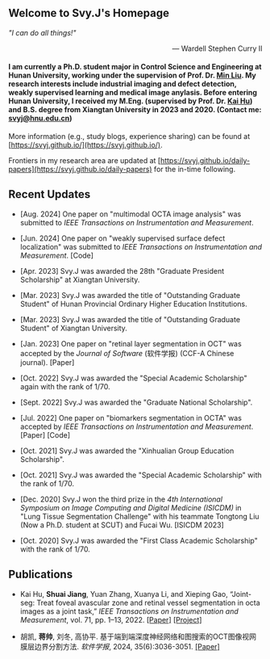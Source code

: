 ## Welcome to Svy.J's Homepage

*"I can do all things!"* 

<p align="right"> — Wardell Stephen Curry II </p>

#### I am currently a Ph.D. student major in Control Science and Engineering at Hunan University, working under the supervision of Prof. Dr. [Min Liu](http://eeit.hnu.edu.cn/info/1291/5218.htm). My research interests include industrial imaging and defect detection, weakly supervised learning and medical image anylasis. Before entering Hunan University, I received my M.Eng. (supervised by Prof. Dr. [Kai Hu](https://jwxy.xtu.edu.cn/info/1147/2508.htm)) and B.S. degree from Xiangtan University in 2023 and 2020. (Contact me: svyj@hnu.edu.cn)

More information (e.g., study blogs, experience sharing) can be found at [https://svyj.github.io/](https://svyj.github.io/).

Frontiers in my research area are updated at [https://svyj.github.io/daily-papers](https://svyj.github.io/daily-papers) for the in-time following.


## Recent Updates
- [Aug. 2024] One paper on "multimodal OCTA image analysis" was submitted to _IEEE Transactions on Instrumentation and Measurement_.

- [Jun. 2024] One paper on "weakly supervised surface defect localization" was submitted to _IEEE Transactions on Instrumentation and Measurement_. [Code]

- [Apr. 2023] Svy.J was awarded the 28th "Graduate President Scholarship" at Xiangtan University.

- [Mar. 2023] Svy.J was awarded the title of "Outstanding Graduate Student" of Hunan Provincial Ordinary Higher Education Institutions.
  
- [Mar. 2023] Svy.J was awarded the title of "Outstanding Graduate Student" of Xiangtan University.
  
- [Jan. 2023] One paper on "retinal layer segmentation in OCT" was accepted by the _Journal of Software_ (软件学报) (CCF-A Chinese journal). [Paper]
  
- [Oct. 2022] Svy.J was awarded the "Special Academic Scholarship" again with the rank of 1/70.
  
- [Sept. 2022] Svy.J was awarded the "Graduate National Scholarship".
  
- [Jul. 2022] One paper on "biomarkers segmentation in OCTA" was accepted by _IEEE Transactions on Instrumentation and Measurement_. [Paper] [Code]
  
- [Oct. 2021] Svy.J was awarded the "Xinhualian Group Education Scholarship".
  
- [Oct. 2021] Svy.J was awarded the "Special Academic Scholarship" with the rank of 1/70.
  
- [Dec. 2020] Svy.J won the third prize in the _4th International Symposium on Image Computing and Digital Medicine (ISICDM)_ in "Lung Tissue Segmentation Challenge" with his teammate Tongtong Liu (Now a Ph.D. student at SCUT) and Fucai Wu. [ISICDM 2023]
  
- [Oct. 2020] Svy.J was awarded the "First Class Academic Scholarship" with the rank of 1/70.


## Publications

- Kai Hu, **Shuai Jiang**, Yuan Zhang, Xuanya Li, and Xieping Gao, “Joint-seg: Treat foveal avascular zone and retinal vessel segmentation in octa images as a joint task,” _IEEE Transactions on Instrumentation and Measurement_, vol. 71, pp. 1–13, 2022. [[Paper]](https://ieeexplore.ieee.org/document/9837090) [[Project]](https://svyj.github.io/Joint-Seg/)

- 胡凯, **蒋帅**, 刘冬, 高协平. 基于端到端深度神经网络和图搜索的OCT图像视网膜层边界分割方法. _软件学报_, 2024, 35(6):3036-3051. [[Paper]](https://www.jos.org.cn/jos/article/abstract/6895)
